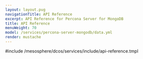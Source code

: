 ```yaml
---
layout: layout.pug
navigationTitle: API Reference
excerpt: API Reference for Percona Server for MongoDB
title: API Reference
menuWeight: 70
model: /services/percona-server-mongodb/data.yml
render: mustache
---
```


#include /mesosphere/dcos/services/include/api-reference.tmpl
